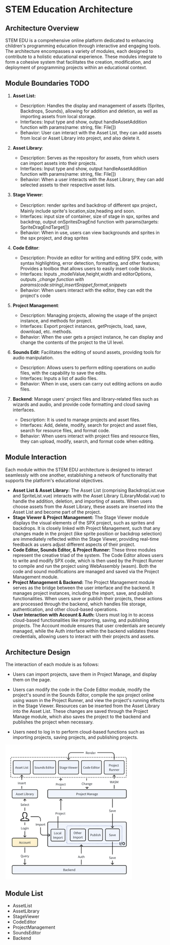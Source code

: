 # STEM Education Architecture

## **Architecture Overview**

STEM EDU is a comprehensive online platform dedicated to enhancing children's programming education through interactive and engaging tools. The architecture encompasses a variety of modules, each designed to contribute to a holistic educational experience. These modules integrate to form a cohesive system that facilitates the creation, modification, and deployment of programming projects within an educational context.

## **Module Boundaries TODO**

1. **Asset List:**

   - Description:  Handles the display and management of assets (Sprites, Backdrops, Sounds), allowing for addition and deletion, as well as importing assets from local storage.
   - Interfaces: Input type and show, output handleAssetAddition function with  params(name: string, file: File[])
   - Behavior: User can interact with the Asset List, they can add assets from local or Asset Library into project, and also delete it.
2. **Asset Library**:

   - Description:  Serves as the repository for assets, from which users can import assets into their projects.
   - Interfaces: Input type and show, output handleAssetAddition function with  params(name: string, file: File[])
   - Behavior: When a user interacts with the Asset Library, they can add selected assets to their respective asset lists.
3. **Stage Viewer**:

   - Description: render sprites  and backdrop  of  different spx project，Mainly include sprite's location,size,heading and soon.
   - Interfaces: input size of container, size of stage in spx, sprites and backdrop, output onSpritesDragEnd function with params(targets: SpriteDragEndTarget[])
   - Behavior: When in use, users can view backgrounds and sprites in the spx project, and drag sprites
4. **Code Editor**:

   - Description: Provide an editor for writing and editing SPX code, with syntax highlighting, error detection, formatting, and other features; Provides a toolbox that allows users to easily insert code blocks.
   - Interfaces: Inputs _modelValue,height,width and editorOptions, outputs __change function with params(code:string),insertSnippet,format,snippets_
   - Behavior: When users interact with the editor, they can edit the project's code
5. **Project Management**:

   - Description: Managing projects, allowing the usage of the project instance, and methods for project.
   - Interfaces: Export project instances, getProjects, load, save, download, etc. methods.
   - Behavior: When the user gets a project instance, he can display and change the contents of the project to the UI level.
6. **Sounds Edit**: Facilitates the editing of sound assets, providing tools for audio manipulation.

   - Description: Allows users to perform editing operations on audio files, with the capability to save the edits.
   - Interfaces: Inputs a list of audio files.
   - Behavior: When in use, users can carry out editing actions on audio files.
7. **Backend**: Manage users' project files and library-related files such as wizards and audio, and provide code formatting and cloud saving interfaces.

   - Description:  It is used to manage projects and asset files.
   - Interfaces: Add, delete, modify, search for project and asset files, search for resource files, and format code.
   - Behavior: When users interact with project files and resource files, they can upload, modify, search, and format code when editing.

## **Module Interaction**

Each module within the STEM EDU architecture is designed to interact seamlessly with one another, establishing a network of functionality that supports the platform's educational objectives.

- **Asset List & Asset Library:** The Asset List (comprising BackdropList.vue and SpriteList.vue) interacts with the Asset Library (LibraryModal.vue) to handle the addition, deletion, and importing of assets. When users choose assets from the Asset Library, these assets are inserted into the Asset List and become part of the project.
- **Stage Viewer & Project Management:** The Stage Viewer module displays the visual elements of the SPX project, such as sprites and backdrops. It is closely linked with Project Management, such that any changes made in the project (like sprite position or backdrop selection) are immediately reflected within the Stage Viewer, providing real-time feedback as users adjust different aspects of their project.
- **Code Editor, Sounds Editor, & Project Runner:** These three modules represent the creative triad of the system. The Code Editor allows users to write and modify SPX code, which is then used by the Project Runner to compile and run the project using WebAssembly (wasm). Both the code and sound modifications are managed and saved via the Project Management module.
- **Project Management & Backend:** The Project Management module serves as the bridge between the user interface and the backend. It manages project instances, including the import, save, and publish functionalities. When users save or publish their projects, these actions are processed through the backend, which handles file storage, authentication, and other cloud-based operations.
- **User Interaction with Account & Auth:** Users must log in to access cloud-based functionalities like importing, saving, and publishing projects. The Account module ensures that user credentials are securely managed, while the Auth interface within the backend validates these credentials, allowing users to interact with their projects and assets.

## **Architecture Design**

The interaction of each module is as follows:

- Users can import projects, save them in Project Manage, and display them on the page.

- Users can modify the code in the Code Editor module, modify the project's sound in the Sounds Editor, compile the spx project online using wasm in the Project Runner, and view the project's running effects in the Stage Viewer. Resources can be inserted from the Asset Library into the Asset List. These changes are saved through the Project Manage module, which also saves the project to the backend and publishes the project when necessary.

- Users need to log in to perform cloud-based functions such as importing projects, saving projects, and publishing projects.

<img src="../static/architectureImg.png" width=400>

## **Module List**

- AssetList
- AssetLibrary
- StageViewer
- CodeEditor
- ProjectManagement
- SoundsEditor
- Backend